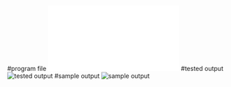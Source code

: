#program file
![program file](FCFS_22'551.c)
#tested output 
![tested output](testedeoutput.png)
#sample output
![sample output](sampleoutput.png)
